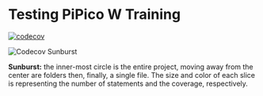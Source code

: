 # Testing PiPico W Training

[![codecov](https://codecov.io/gh/ikostan/pico/branch/master/graph/badge.svg?token=UV5L6GPUG8)](https://codecov.io/gh/ikostan/pico)

![Codecov Sunburst](https://codecov.io/gh/ikostan/pico/graphs/sunburst.svg?token=UV5L6GPUG8)

**Sunburst:** the inner-most circle is the entire project, moving away from the center are folders then, finally, a single file. The size and color of each slice is representing the number of statements and the coverage, respectively.
